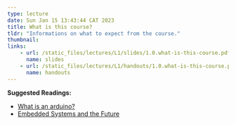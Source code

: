 ```yaml
---
type: lecture
date: Sun Jan 15 13:43:44 CAT 2023
title: What is this course?
tldr: "Informations on what to expect from the course."
thumbnail: 
links: 
    - url: /static_files/lectures/L1/slides/1.0.what-is-this-course.pdf
      name: slides
    - url: /static_files/lectures/L1/handouts/1.0.what-is-this-course.pdf
      name: handouts
---
```

**Suggested Readings:**

- [What is an arduino?](https://en.wikipedia.org/wiki/Arduino)
- [Embedded Systems and the Future](https://readwrite.com/embedded-systems-and-the-future/)